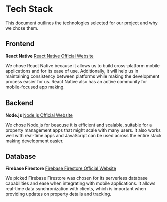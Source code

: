 # Tech Stack

This document outlines the technologies selected for our project and why we chose them.

## Frontend

**React Native**
[React Native Official Website](https://reactnative.dev/)

We chose React Native because it allows us to build cross-platform mobile applications and for its ease of use. Additionally, it will help us in maintaining consistency between platforms while making the development process easier for us. React Native also has an active community for mobile-focused app making.

## Backend

**Node.js**
[Node.js Official Website](https://nodejs.org/)

We chose Node.js for beacuse it is efficient and scalable, suitable for a property management apps that might scale with many users. It also works well with real-time apps and JavaScript can be used across the entire stack making development easier. 

## Database

**Firebase Firestore**
[Firebase Firestore Official Website](https://firebase.google.com/products/firestore)

We picked Firebase Firestore was chosen for its serverless database capabilities and ease when integrating with mobile applications. It allows real-time data synchronization with clients, which is important when providing  updates on property details and tracking.
